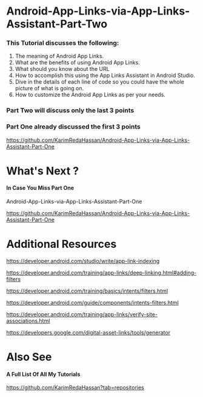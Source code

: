# Android-App-Links-via-App-Links-Assistant-Part-Two
### This Tutorial discusses the following:
1. The meaning of Android App Links.
2. What are the benefits of using Android App Links.
3. What should you know about the URL
4. How to accomplish this using the App Links Assistant in Android Studio. 
5. Dive in the details of each line of code so you could have the whole picture of what is going on.
6. How to customize the Android App Links as per your needs.

### Part Two will discuss only the last 3 points

### Part One already discussed the first 3 points
https://github.com/KarimRedaHassan/Android-App-Links-via-App-Links-Assistant-Part-One




# What's Next ?

#### In Case You Miss Part One

Android-App-Links-via-App-Links-Assistant-Part-One

https://github.com/KarimRedaHassan/Android-App-Links-via-App-Links-Assistant-Part-One

# Additional Resources

https://developer.android.com/studio/write/app-link-indexing

https://developer.android.com/training/app-links/deep-linking.html#adding-filters

https://developer.android.com/training/basics/intents/filters.html

https://developer.android.com/guide/components/intents-filters.html

https://developer.android.com/training/app-links/verify-site-associations.html

https://developers.google.com/digital-asset-links/tools/generator


# Also See

#### A Full List Of All My Tutorials

https://github.com/KarimRedaHassan?tab=repositories

